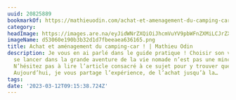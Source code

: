 ```yaml
---
uuid: 20825889
bookmarkOf: https://mathieuodin.com/achat-et-amenagement-du-camping-car
category: 
headImage: https://images.are.na/eyJidWNrZXQiOiJhcmVuYV9pbWFnZXMiLCJrZXkiOiIyMDgyNTg4OS9vcmlnaW5hbF9kNTMwNjBlMTkwYjNiMzJkMWQ3ZmJlZWFlYTYzNjE2NS5wbmciLCJlZGl0cyI6eyJyZXNpemUiOnsid2lkdGgiOjEyMDAsImhlaWdodCI6MTIwMCwiZml0IjoiaW5zaWRlIiwid2l0aG91dEVubGFyZ2VtZW50Ijp0cnVlfSwid2VicCI6eyJxdWFsaXR5Ijo5MH0sImpwZWciOnsicXVhbGl0eSI6OTB9LCJyb3RhdGUiOm51bGx9fQ==?bc=0
imageName: d53060e190b3b32d1d7fbeeaea636165.png
title: Achat et aménagement du camping-car ! | Mathieu Odin
description: Je vous en ai parlé dans le guide pratique ! Choisir son véhicule pour
  se lancer dans la grande aventure de la vie nomade n’est pas une mince affaire.
  N’hésitez pas à lire l’article consacré à ce sujet pour y trouver quelques conseils.
  Aujourd’hui, je vous partage l’expérience, de l’achat jusqu’à la…
tags: 
date: '2023-03-12T09:15:38.724Z'
---
```

